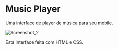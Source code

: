 # Music Player
Uma interface de player de música para seu mobile.

![Screenshot_2](https://github.com/Khezac/music-player/assets/152409554/4a2504e7-ede7-49d2-b646-9dcb5d3a3847)

Esta interface feita com HTML e CSS.
